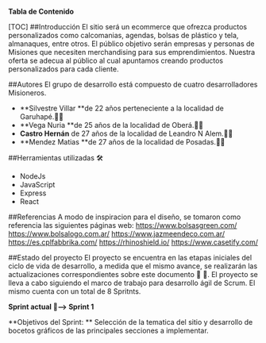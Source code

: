**Tabla de Contenido**

[TOC]
##Introducción
El sitio será un ecommerce que ofrezca productos personalizados como calcomanias, agendas, bolsas de plástico y tela, almanaques, entre otros.
El público objetivo serán empresas y personas de Misiones que necesiten merchandising para sus emprendimientos.
Nuestra oferta se adecua al público al cual apuntamos creando productos personalizados para cada cliente.


##Autores
El grupo de desarrollo está compuesto de cuatro desarrolladores Misioneros.
* **Silvestre Villar **de 22 años perteneciente a la localidad de Garuhapé.:man_technologist:
* **Vega Nuria **de 25 años de la localidad de Oberá.:woman_technologist:
* **Castro Hernán** de 27 años de la localidad de Leandro N Alem.:man_technologist:
* **Mendez Matias **de 27 años de la localidad de Posadas.:man_technologist:

##Herramientas utilizadas :hammer_and_wrench:
* NodeJs
* JavaScript
* Express
* React

##Referencias
A modo de inspiracion para el diseño, se tomaron como referencia las siguientes páginas web:
https://www.bolsasgreen.com/
https://www.bolsalogo.com.ar/
https://www.jazmeendeco.com.ar/
https://es.cplfabbrika.com/
https://rhinoshield.io/
https://www.casetify.com/

##Estado del proyecto
El proyecto se encuentra en las etapas iniciales del ciclo de vida de desarrollo, a medida que el mismo avance, se realizarán las actualizaciones correspondientes sobre este documento :memo:
:pencil:.
El proyecto se lleva a cabo siguiendo el marco de trabajo para desarrollo ágil de Scrum. El mismo cuenta con un total de 8 Spritnts.

**Sprint actual :arrows_counterclockwise:--> Sprint 1**

**Objetivos del Sprint: ** Selección de la tematica del sitio y desarrollo de bocetos gráficos de las principales secciones a implementar.



